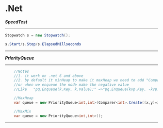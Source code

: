 # .Net

**_SpeedTest_**

---

```C#
Stopwatch s = new Stopwatch();

s.Start/s.Stop/s.ElapsedMillseconds
```

---

**_PriorityQueue_**

---

```C#
    //Notes
    //1. it work on .net 6 and above
    //2. by default it minHeap to make it maxHeap we need to add "Comparer" 
    //or when we enqueue the node make the negative value
    //Like   "pq.Enqueue(k.Key, k.Value);" =>"pq.Enqueue(kvp.Key, -kvp.Value);"

    //MaxHeap
    var queue = new PriorityQueue<int,int>(Comparer<int>.Create((x,y)=>y-x));

    //MaxMin
    var queue = new PriorityQueue<int,int>();
```

---
